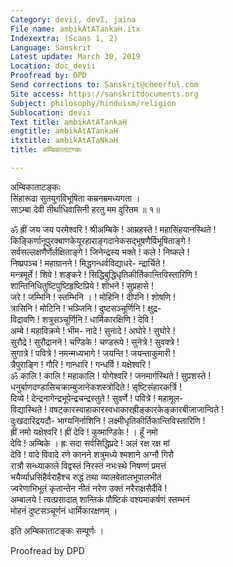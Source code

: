 ```yaml
---
Category: devii, devI, jaina
File name: ambikAtATankaH.itx
Indexextra: (Scans 1, 2)
Language: Sanskrit
Latest update: March 30, 2019
Location: doc_devii
Proofread by: DPD
Send corrections to: Sanskrit@cheerful.com
Site access: https://sanskritdocuments.org
Subject: philosophy/hinduism/religion
Sublocation: devii
Text title: ambikAtATankaH
engtitle: ambikAtATankaH
itxtitle: ambikAtATaNkaH
title: अम्बिकाताटण्कः

---
```

  
 अम्बिकाताटङ्कः   
सिंहारूढा सुतयुगविभूषिता कम्रनम्रमध्यगता ।  
साऽम्बा देवी तीर्थाधिवासिनी हरतु मम दुरितम ॥ १॥  
  
ॐ ह्रीं जय जय परमेश्वरि ! श्रीअम्बिके ! आम्रहस्ते ! महासिंहयानस्थिते !  
किङ्किर्णानूपुरक्बाणकेयूरहाराङ्गदानेकसद्भूषणैर्विभूषिताङ्गे !  
सर्वसल्लक्षणैर्णेर्लक्षिताङ्गे !  जिनेन्द्रस्य भक्ते ! कले !  निष्कले !  
निष्प्रपञ्च !  महाग्रानने !  मिद्धगन्धर्वविद्याधरे- न्द्रार्चिते !  
मन्त्रमूर्ते !  शिवे !  शङ्करे ! सिद्धिबुद्धिधृतिकीर्तिकान्तिविस्तारिणि !  
शान्तिनिधितुष्टिपुष्टिहृष्टिप्रिये !  शोभने ! सुप्रहासे !  
जरे !  जम्भिनि !  स्तम्भिनि । !  मोहिनि !  दीपनि !  शोषणि !  
त्रासिनि !  मोटिनि !  भञ्जिनि ! दुष्टसञ्चूर्णिनि !  क्षुद्र-  
विद्रावणि !  शत्रुसञ्चूर्णिनि !  धार्मिकारक्षिणि !  देवि !  
अम्बे ! महाविक्रमे !  भीम- नादे !  सुनादे ! अघोरे !  सुघोरे !  
सुरौद्रे !  सुरौद्रानने ! चण्डिके !  चण्डरूपे !  सुनेत्रे !  सुवक्त्रे !  
सुगात्रे !  पवित्रे !  नमन्मध्यभागे ! जयन्ति ! जयन्ताकुमारी !  
त्रैपुराङ्गि !  गौरि !  गान्धारि !  गन्धर्वि ! यक्षेश्वरि !  
ॐ कालि !  कालि ! महाकालि !  योगेश्वरि !  जनमार्गस्थिते !  सुप्रशस्ते !  
धनुर्बाणदण्डासिचक्राम्बुजानेकशस्त्रोदिते !  सृष्टिसंहारकर्त्रि !  
दिव्ये !  देन्द्रनागेन्द्रभूपेन्द्रचन्द्रस्तुते ! सुवर्णे ! पवित्रे !  महामूल-  
विद्यास्थिते ! वषट्कारस्वाहाकारस्वधाकारह्रीङ्कारकेङ्कारबीजाजान्विते !  
दुःखदारिद्रयदौ- भाग्यनिर्नाशिनि !  लक्ष्मीधृतिकीर्तिकान्तिविस्तारिणि !  
ह्रीं नमो यक्षेश्वरि !  ह्रीं देवि !  कुष्माण्डिके !  । हूँ नमो  
देवि !  अम्बिके । ह्रः सदा सर्वसिद्धिप्रदे !  अलं रक्ष रक्ष मां  
देवि !  वादे विवादे रणे कानने शत्रुमध्ये श्मशाने अग्नौ गिरौ  
रात्रौ सन्ध्याकाले विद्वस्तं निरस्तं नभःस्थे निषण्णं प्रमत्तं  
भयैर्व्याध्रसिंहैर्वराहैश्च रुद्धं तथा व्यालवेतालभूपालभीतं  
ज्वरेणाभिभूतं कृतान्तेन नीतं नरेण उक्तं नरैराक्षसैर्दैवि !  
अम्बालये ! त्वत्प्रसादात् शान्तिकं पौष्टिकं वश्यमाकर्षणं स्तम्भनं  
मोहनं दुष्टसञ्चूर्णनं धार्मिकारक्षणम् ।  
  
इति अम्बिकाताटङ्कः सम्पूर्णः ।  
  
  
Proofread by DPD  
  
